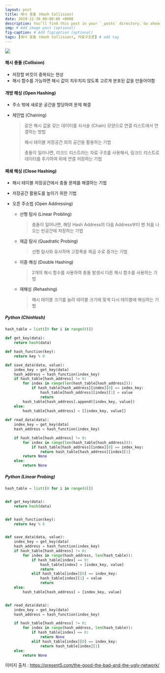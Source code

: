 ```yaml
---
layout: post
title: 해시 충돌 (Hash Collision)
date: 2019-12-30 00:00:00 +0000
description: You’ll find this post in your `_posts` directory. Go ahead and edit it and re-build the site to see your changes. # Add post description (optional)
img: # Add image post (optional)
fig-caption: # Add figcaption (optional)
tags: [해시 충돌 (Hash Collision), 자료구조론] # add tag
---
```


<img src ="https://user-images.githubusercontent.com/37543606/71568098-c817f480-2b07-11ea-8e36-b6eccbc52d83.jpg"/>



#### 해시 충돌 (Collision)

- 저장할 버킷이 중복되는 현상
- 해시 함수를 가능하면 해시 값이 치우치지 않도록 고르게 분포된 값을 만들어야함



#### 개방 해싱 (Open Hashing) 

- 주소 밖에 새로운 공간을 할당하여 문제 해결

- 체인법 (Chaining)

  > 같은 해시 값을 갖는 데이터를 쇠사슬 (Chain) 모양으로 연결 리스트에서 연결하는 방법
  >
  > 해시 테이블 저장공간 외의 공간을 활용하는 기법
  >
  > 충돌이 일러나면, 리크드 리스트라는 자료 구조를 사용해서, 링크드 리스트로 데이터를 추가하여 뒤에 연결 저장하는 기법



#### 패쇄 해싱 (Close Hashing)

- 해시 테이블 저장공간에서 충돌 문제를 해결하는 기법

- 저장공간 활용도를 높이기 위한 기법

- 오픈 주소법 (Open Addressing)

  - 선형 탐사 (Linear Probling)

    > 충돌이 일어나면, 해당 Hash Address의 다음 Address부터 맨 처음 나오는 빈공간에 저장하는 기법

  - 제곱 탐사 (Quadratic Probing)

    > 선형 탐사와 유사하며 고정폭을 제곱 수로 증가는 기법

  - 이중 해싱 (Double Hashing)

    > 2개의 해시 함수를 사용하여 충돌 발생시 다른 해시 함수를 사용하는 기법

  - 재해싱 (Rehashing)

    > 해시 테이블 크기를 늘려 테이블 크기에 맞게 다시 테이블에 해싱하는 기법



##### Python (ChinHash)

```python
hash_table = list([0 for i in range(8)])

def get_key(data):
    return hash(data)

def hash_function(key):
    return key % 8

def save_data(data, value):
    index_key = get_key(data)
    hash_address = hash_function(index_key)
    if hash_table[hash_address] != 0:
        for index in range(len(hash_table[hash_address])):
            if hash_table[hash_address][index][0] == index_key:
                hash_table[hash_address][index][1] = value
                return
        hash_table[hash_address].append([index_key, value])
    else:
        hash_table[hash_address] = [[index_key, value]]
    
def read_data(data):
    index_key = get_key(data)
    hash_address = hash_function(index_key)

    if hash_table[hash_address] != 0:
        for index in range(len(hash_table[hash_address])):
            if hash_table[hash_address][index][0] == index_key:
                return hash_table[hash_address][index][1]
        return None
    else:
        return None
```

 

##### Python (Linear Probing)

```python
hash_table = list([0 for i in range(8)])


def get_key(data):
    return hash(data)


def hash_function(key):
    return key % 8


def save_data(data, value):
    index_key = get_key(data)
    hash_address = hash_function(index_key)
    if hash_table[hash_address] != 0:
        for index in range(hash_address, len(hash_table)):
            if hash_table[index] == 0:
                hash_table[index] = [index_key, value]
                return
            elif hash_table[index][0] == index_key:
                hash_table[index][1] = value
                return
    else:
        hash_table[hash_address] = [index_key, value]


def read_data(data):
    index_key = get_key(data)
    hash_address = hash_function(index_key)

    if hash_table[hash_address] != 0:
        for index in range(hash_address, len(hash_table)):
            if hash_table[index] == 0:
                return None
            elif hash_table[index][0] == index_key:
                return hash_table[index][1]
    else:
        return None

```





이미지 출처 : https://present5.com/the-good-the-bad-and-the-ugly-network/